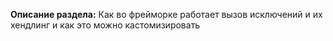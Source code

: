 **Описание раздела:** Как во фрейморке работает вызов исключений и их хендлинг и как это можно кастомизировать
